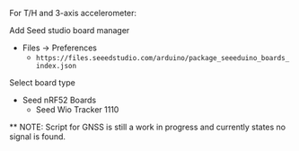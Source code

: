 For T/H and 3-axis accelerometer:

Add Seed studio board manager
- Files -> Preferences
  - `https://files.seeedstudio.com/arduino/package_seeeduino_boards_index.json`

Select board type
- Seed nRF52 Boards
  - Seed Wio Tracker 1110


** NOTE: Script for GNSS is still a work in progress and currently states no signal is found.
